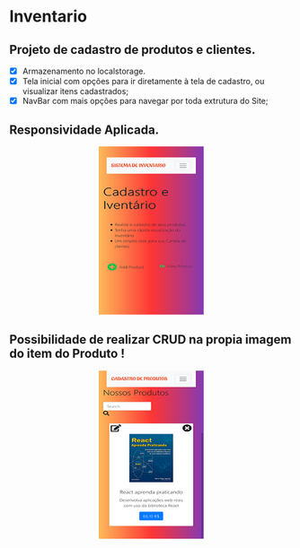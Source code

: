 # Inventario
## Projeto de cadastro de produtos e clientes.
- [x] Armazenamento no localstorage.
- [x] Tela inicial com opções para ir diretamente à tela de cadastro, ou visualizar itens cadastrados;
- [x] NavBar com mais opções para navegar por toda extrutura do Site;

## Responsividade Aplicada.

   <p align ="center">
      <img width="187" height="300" src="images/telaInicial.png">
   </p>
   
   ## Possibilidade de realizar CRUD na propia imagem do item do Produto ! 
   
   <p align ="center">
     <img width="187" height="300" src="images/itens.png">
   </p>



